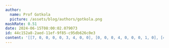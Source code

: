 ```yaml
---
author:
  name: Prof Gotkola
  picture: /assets/blog/authors/gotkola.png
maskRate: 0.51
date: 2024-06-15T08:00:02.079073
id: 44c152a8-2aed-11ef-9f85-c95db626c0e3
content: '[[7, 0, 0, 0, 0, 3, 4, 0, 0], [0, 0, 0, 4, 0, 0, 0, 1, 0], [4, 0, 0, 0, 0, 0, 0, 7, 0], [0, 1, 7, 0, 3, 0, 5, 9, 4], [3, 0, 9, 7, 4, 0, 0, 8, 0], [0, 0, 8, 0, 9, 1, 0, 2, 3], [5, 0, 2, 0, 0, 0, 0, 4, 8], [1, 3, 4, 9, 8, 5, 0, 6, 7], [8, 9, 0, 2, 0, 0, 1, 0, 5]]'
---
```

